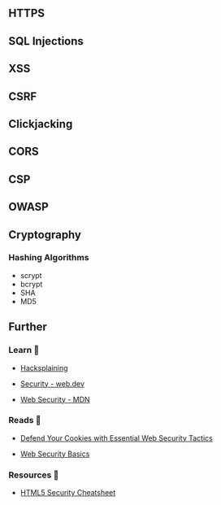 ## HTTPS

## SQL Injections

## XSS

## CSRF

## Clickjacking

## CORS

## CSP

## OWASP

## Cryptography

### Hashing Algorithms

- scrypt
- bcrypt
- SHA
- MD5

## Further

### Learn 🧠

- [Hacksplaining](https://www.hacksplaining.com/lessons)

- [Security - web.dev](https://web.dev/secure/)

- [Web Security - MDN](https://developer.mozilla.org/en-US/docs/Web/Security)

### Reads 📄

- [Defend Your Cookies with Essential Web Security Tactics](https://maggieappleton.com/websecurity)

- [Web Security Basics](https://github.com/vasanthk/web-security-basics)

### Resources 🧩

- [HTML5 Security Cheatsheet](https://html5sec.org/)
